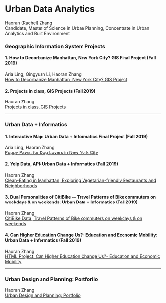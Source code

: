 # Urban Data Analytics
Haoran (Rachel) Zhang  
Candidate, Master of Science in Urban Planning, Concentrate in Urban Analytics and Built Environment  

### Geographic Information System Projects
#### 1. How to Decorbanize Manhattan, New York City? GIS Final Project (Fall 2019) 
Aria Ling, Qingyuan Li, Haoran Zhang  
[How to Decorbanize Manhattan, New York City? GIS Project](https://zhanghaoran.myportfolio.com/how-to-decorbanize-manhattan-new-york-citygis)  

#### 2. Projects in class, GIS Projects (Fall 2019) 
Haoran Zhang  
[Projects in class, GIS Projects](https://zhanghaoran.myportfolio.com/urban-data-analytics-gis-project-1)

<hr>  

### Urban Data + Informatics
#### 1. Interactive Map: Urban Data + Informatics Final Project (Fall 2019)  
Aria Ling, Haoran Zhang  
[Puppy Paws: for Dog Lovers in New York City](https://ziweiling.github.io/)  
  
#### 2. Yelp Data, API: Urban Data + Informatics (Fall 2019)  
Haoran Zhang  
[Clean-Eating in Manhattan, Exploring Vegetarian-friendly Restaurants and Neighborhoods](https://rachelzhang07.github.io/yelp_api_clean-eating/)
  
#### 3. Dual Personalities of CitiBike -- Travel Patterns of Bike commuters on weekdays & on weekends: Urban Data + Informatics (Fall 2019)  
Haoran Zhang  
[CitiBike Data, Travel Patterns of Bike commuters on weekdays & on weekends](https://rachelzhang07.github.io/CitiBike_travel-patterns/)  

#### 4. Can Higher Education Change Us?- Education and Economic Mobility: Urban Data + Informatics (Fall 2019)  
Haoran Zhang  
[HTML Project: Can Higher Education Change Us?- Education and Economic Mobility](https://rachelzhang07.github.io/d3plus/)  

<hr>  

### Urban Design and Planning: Portforlio  
Haoran Zhang  
[Urban Design and Planning: Portfolio](https://zhanghaoran.myportfolio.com/portfoliourban-design-planning)
